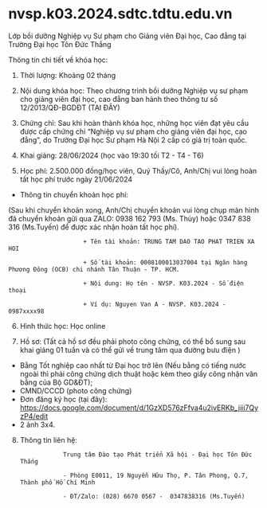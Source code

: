 # nvsp.k03.2024.sdtc.tdtu.edu.vn
Lớp bồi dưỡng Nghiệp vụ Sư phạm cho Giảng viên Đại học, Cao đẳng tại Trường Đại học Tôn Đức Thắng 

Thông tin chi tiết về khóa học:
1. Thời lượng: Khoảng 02 tháng

2. Nội dung khóa học: Theo chương trình bồi dưỡng Nghiệp vụ sư phạm cho giảng viên đại học, cao đẳng ban hành theo thông tư số 12/2013/QĐ-BGDĐT (TẠI ĐÂY)

3. Chứng chỉ: Sau khi hoàn thành khóa học, những học viên đạt yêu cầu được cấp chứng chỉ “Nghiệp vụ sư phạm cho giảng viên đại học, cao đẳng”, do Trường Đại học Sư phạm Hà Nội 2 cấp có giá trị toàn quốc.

4. Khai giảng: 28/06/2024 (học vào 19:30 tối T2 - T4 - T6)

5. Học phí: 2.500.000 đồng/học viên, Quý Thầy/Cô, Anh/Chị vui lòng hoàn tất học phí trước ngày 21/06/2024

- Thông tin chuyển khoản học phí: 

(Sau khi chuyển khoản xong, Anh/Chị chuyển khoản vui lòng chụp màn hình đã chuyển khoản gửi qua ZALO: 0938 162 793 (Ms. Thủy) hoặc 0347 838 316 (Ms.Tuyến) để được xác nhận hoàn tất học phí).

                         + Tên tài khoản: TRUNG TAM DAO TAO PHAT TRIEN XA HOI

                         + Số tài khoản: 0008100013037004 tại Ngân hàng Phương Đông (OCB) chi nhánh Tân Thuận - TP. HCM.

                         + Nội dung: Họ tên - NVSP. K03.2024 - Số điện thoại

                         + Ví dụ: Nguyen Van A - NVSP. K03.2024 - 0987xxxx98



6. Hình thức học: Học online 

7. Hồ sơ: (Tất cả hồ sơ đều phải photo công chứng, có thể bổ sung sau khai giảng 01 tuần và có thể gửi về trung tâm qua đường bưu điện )

- Bằng Tốt nghiệp cao nhất từ Đại học trở lên (Nếu bằng có tiếng nước ngoài thì phải công chứng dịch thuật hoặc kèm theo giấy công nhận văn bằng của Bộ GD&ĐT);
- CMND/CCCD (photo công chứng)
- Đơn đăng ký học (tại đây): https://docs.google.com/document/d/1GzXD576zFfva4u2ivERKb_jiii7QyzP4/edit
- 2 ảnh 3x4.
8. Thông tin liên hệ:

                   Trung tâm Đào tạo Phát triển Xã hội - Đại học Tôn Đức Thắng

                   - Phòng E0011, 19 Nguyễn Hữu Thọ, P. Tân Phong, Q.7, Thành phố Hồ Chí Minh

                   - ĐT/Zalo: (028) 6670 0567 -  0347838316 (Ms.Tuyến)
